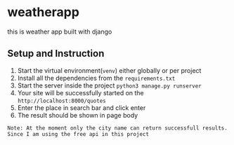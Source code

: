 # weatherapp
this is weather app built with django
 
 
## Setup and Instruction
1. Start the virtual environment(`venv`) either globally or per project
2. Install all the dependencies from the `requirements.txt`
3. Start the server inside the project `python3 manage.py runserver`
4. Your site will be successfully started on the `http://localhost:8000/quotes`
5. Enter the place in search bar and click enter
6. The result should be shown in page body


`Note: At the moment only the city name can return successfull results. Since I am using the free api in this project` 
